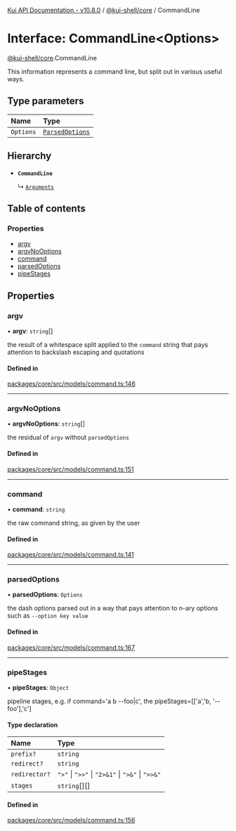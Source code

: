 [Kui API Documentation - v10.8.0](../README.md) / [@kui-shell/core](../modules/kui_shell_core.md) / CommandLine

# Interface: CommandLine<Options\>

[@kui-shell/core](../modules/kui_shell_core.md).CommandLine

This information represents a command line, but split out in
various useful ways.

## Type parameters

| Name      | Type                                               |
| :-------- | :------------------------------------------------- |
| `Options` | [`ParsedOptions`](kui_shell_core.ParsedOptions.md) |

## Hierarchy

- **`CommandLine`**

  ↳ [`Arguments`](kui_shell_core.Arguments.md)

## Table of contents

### Properties

- [argv](kui_shell_core.CommandLine.md#argv)
- [argvNoOptions](kui_shell_core.CommandLine.md#argvnooptions)
- [command](kui_shell_core.CommandLine.md#command)
- [parsedOptions](kui_shell_core.CommandLine.md#parsedoptions)
- [pipeStages](kui_shell_core.CommandLine.md#pipestages)

## Properties

### argv

• **argv**: `string`[]

the result of a whitespace split applied to the `command` string
that pays attention to backslash escaping and quotations

#### Defined in

[packages/core/src/models/command.ts:146](https://github.com/mra-ruiz/kui/blob/76908b178/packages/core/src/models/command.ts#L146)

---

### argvNoOptions

• **argvNoOptions**: `string`[]

the residual of `argv` without `parsedOptions`

#### Defined in

[packages/core/src/models/command.ts:151](https://github.com/mra-ruiz/kui/blob/76908b178/packages/core/src/models/command.ts#L151)

---

### command

• **command**: `string`

the raw command string, as given by the user

#### Defined in

[packages/core/src/models/command.ts:141](https://github.com/mra-ruiz/kui/blob/76908b178/packages/core/src/models/command.ts#L141)

---

### parsedOptions

• **parsedOptions**: `Options`

the dash options parsed out in a way that pays attention to n-ary
options such as `--option key value`

#### Defined in

[packages/core/src/models/command.ts:167](https://github.com/mra-ruiz/kui/blob/76908b178/packages/core/src/models/command.ts#L167)

---

### pipeStages

• **pipeStages**: `Object`

pipeline stages, e.g. if command='a b --foo|c', the pipeStages=[['a','b, '--foo'],'c']

#### Type declaration

| Name          | Type                                             |
| :------------ | :----------------------------------------------- |
| `prefix?`     | `string`                                         |
| `redirect?`   | `string`                                         |
| `redirector?` | `">"` \| `">>"` \| `"2>&1"` \| `">&"` \| `">>&"` |
| `stages`      | `string`[][]                                     |

#### Defined in

[packages/core/src/models/command.ts:156](https://github.com/mra-ruiz/kui/blob/76908b178/packages/core/src/models/command.ts#L156)
